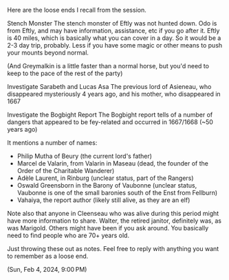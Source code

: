 Here are the loose ends I recall from the session.

Stench Monster
The stench monster of Eftly was not hunted down. Odo is from Eftly, and may have information, assistance, etc if you go after it. Eftly is 40 miles, which is basically what you can cover in a day. So it would be a 2-3 day trip, probably. Less if you have some magic or other means to push your mounts beyond normal.

(And Greymalkin is a little faster than a normal horse, but you'd need to keep to the pace of the rest of the party)

Investigate Sarabeth and Lucas Asa
The previous lord of Asieneau, who disappeared mysteriously 4 years ago, and his mother, who disappeared in 1667

Investigate the Bogbight Report
The Bogbight report tells of a number of dangers that appeared to be fey-related and occurred in 1667/1668 (~50 years ago)

It mentions a number of names:
*  Philip Mutha of Beury (the current lord's father)
* Marcel de Valarin, from Valarin in Maseau (dead, the founder of the Order of the Charitable Wanderer)
* Adèle Laurent, in Rinburg (unclear status, part of the Rangers)
* Oswald Greensborn in the Barony of Vaubonne (unclear status, Vaubonne is one of the small baronies south of the Enst from Fellburn)
* Vahaiya, the report author (likely still alive, as they are an elf)

Note also that anyone in Cleenseau who was alive during this period might have more information to share. Walter, the retired janitor, definitely was, as was Marigold. Others might have been if you ask around. You basically need to find people who are 70+ years old.

Just throwing these out as notes. Feel free to reply with anything you want to remember as a loose end.

(Sun, Feb 4, 2024, 9:00 PM)